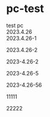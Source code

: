 # pc-test
test pc  
2023.4.26  
2023.4.26-1   

2023.4.26-2   

2023-4.26-2   

 2023-4.26-5 


 2023-4.26-56  
  
  11111



  22222


  
  





